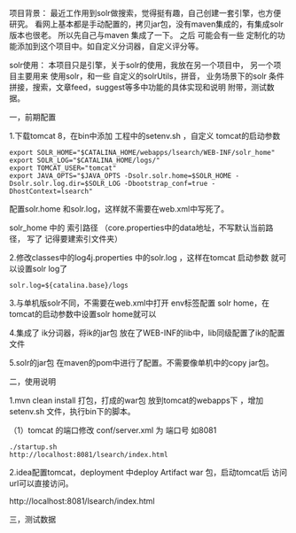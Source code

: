 
项目背景：
    最近工作用到solr做搜索，觉得挺有趣，自己创建一套引擎，也方便研究。
    看网上基本都是手动配置的，拷贝jar包，没有maven集成的，有集成solr版本也很老。
    所以先自己与maven 集成了一下。
    之后 可能会有一些 定制化的功能添加到这个项目中。如自定义分词器，自定义评分等。
    
solr使用：
    本项目只是引擎，关于solr的使用，我放在另一个项目中，
    另一个项目主要用来 使用solr，和一些 自定义的solrUtils，拼音，
    业务场景下的solr 条件拼接，搜索，文章feed，suggest等多中功能的具体实现和说明
    附带，测试数据。


一，前期配置

1.下载tomcat 8，在bin中添加 工程中的setenv.sh ，自定义 tomcat的启动参数

    export SOLR_HOME="$CATALINA_HOME/webapps/lsearch/WEB-INF/solr_home"
    export SOLR_LOG="$CATALINA_HOME/logs/"
    export TOMCAT_USER="tomcat"
    export JAVA_OPTS="$JAVA_OPTS -Dsolr.solr.home=$SOLR_HOME -Dsolr.solr.log.dir=$SOLR_LOG -Dbootstrap_conf=true -DhostContext=lsearch"

配置solr.home 和solr.log，这样就不需要在web.xml中写死了。

solr_home 中的 索引路径 （core.properties中的data地址，不写默认当前路径， 写了 记得要建索引文件夹）


2.修改classes中的log4j.properties 中的solr.log ，这样在tomcat 启动参数 就可以设置solr log了

    solr.log=${catalina.base}/logs

3.与单机版solr不同，不需要在web.xml中打开 env标签配置 solr home，在tomcat的启动参数中设置solr home就可以

4.集成了 ik分词器，将ik的jar包 放在了WEB-INF的lib中，lib同级配置了ik的配置文件

5.solr的jar包 在maven的pom中进行了配置。不需要像单机中的copy jar包。




二，使用说明

1.mvn clean install 打包，打成的war包 放到tomcat的webapps下 ，增加setenv.sh 文件，执行bin下的脚本。 

（1）tomcat 的端口修改 conf/server.xml 为 端口号 如8081

    ./startup.sh
    http://localhost:8081/lsearch/index.html

2.idea配置tomcat，deployment 中deploy Artifact war 包，启动tomcat后 访问 url可以直接访问。

http://localhost:8081/lsearch/index.html



三，测试数据


